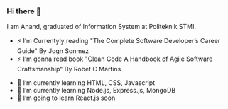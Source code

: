 ### Hi there 👋


<!-- **anandbersahaja/anandbersahaja** is a ✨ _special_ ✨ repository because its `README.md` (this file) appears on your GitHub profile. -->

<!-- Here are some ideas to get you started: -->

I am Anand, graduated of Information System at Politeknik STMI.
<!-- -  I’m currently reading ... -->
- ⚡ I’m Currentyly reading "The Complete Software Developer’s Career Guide" By Jogn Sonmez
- ⚡ I’m gonna read book "Clean Code A Handbook of Agile Software Craftsmanship" By Robet C Martins

<!-- - 🔭 I’m currently working on ... -->
- 🌱 I’m currently learning HTML, CSS, Javascript
- 🌱 I’m currently learning Node.js, Express.js, MongoDB
- 🌱 I’m going to learn React.js soon
<!-- - 👯 I’m looking to collaborate on ...
- 🤔 I’m looking for help with ...
- 💬 Ask me about ...
- 📫 How to reach me: ...
- 😄 Pronouns: ...
- ⚡ Fun fact: ... -->

